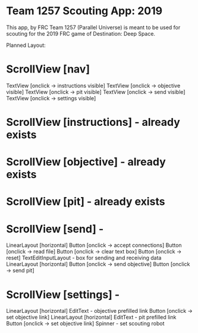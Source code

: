 # Team 1257 Scouting App: 2019
This app, by FRC Team 1257 (Parallel Universe) is meant to be used for scouting for the 2019 FRC game of Destination: Deep Space.

Planned Layout:
# ScrollView [nav]
 TextView [onclick -> instructions visible]
 TextView [onclick -> objective visible]
 TextView [onclick -> pit visible]
 TextView [onclick -> send visible]
 TextView [onclick -> settings visible]
 
# ScrollView [instructions] - already exists

# ScrollView [objective] - already exists

# ScrollView [pit] - already exists

# ScrollView [send] - 
 LinearLayout [horizontal]
  Button [onclick -> accept connections]
  Button [onclick -> read file]
  Button [onclick -> clear text box]
  Button [onclick -> reset]
 TextEditInputLayout - box for sending and receiving data
 LinearLayout [horizontal]
  Button [onclick -> send objective]
  Button [onclick -> send pit]

# ScrollView [settings] - 
 LinearLayout [horizontal]
  EditText - objective prefilled link
  Button [onclick -> set objective link]
 LinearLayout [horizontal]
  EditText - pit prefilled link
  Button [onclick -> set objective link]
 Spinner - set scouting robot
 

